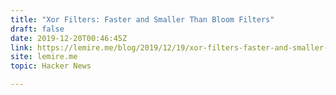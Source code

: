 ```yaml
---
title: "Xor Filters: Faster and Smaller Than Bloom Filters"
draft: false
date: 2019-12-20T00:46:45Z
link: https://lemire.me/blog/2019/12/19/xor-filters-faster-and-smaller-than-bloom-filters/?utm_medium=RSS&utm_source=hune
site: lemire.me
topic: Hacker News  

---
```

